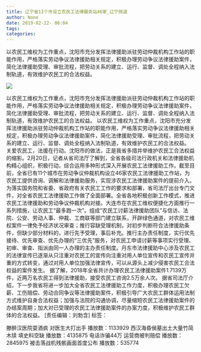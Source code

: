 ```yaml
---
title: 辽宁省11个市设立农民工法律服务站46家_辽宁频道
author: None
date: 2019-02-22- 08:04
tags: 
categories: 
---
```

以农民工维权为工作重点，沈阳市充分发挥法律援助派驻劳动仲裁机构工作站的职能作用，严格落实劳动争议法律援助相关规定，积极办理劳动争议法律援助案件，简化法律援助受理、审批流程，把劳动关系的建立、运行、监督、调处全程纳入法制轨道，有效维护农民工的合法权益。
<!-- more -->
                
<img align="center" border="0" src="http://p2.ifengimg.com/a/2016/0810/204c433878d5cf9size1_w16_h16.png" />
                
            
以农民工维权为工作重点，沈阳市充分发挥法律援助派驻劳动仲裁机构工作站的职能作用，严格落实劳动争议法律援助相关规定，积极办理劳动争议法律援助案件，简化法律援助受理、审批流程，把劳动关系的建立、运行、监督、调处全程纳入法制轨道，有效维护农民工的合法权益。
以农民工维权为工作重点，沈阳市充分发挥法律援助派驻劳动仲裁机构工作站的职能作用，严格落实劳动争议法律援助相关规定，积极办理劳动争议法律援助案件，简化法律援助受理、审批流程，把劳动关系的建立、运行、监督、调处全程纳入法制轨道，有效维护农民工的合法权益。
关爱农民工，法援在行动。沈阳市的做法，正是我省多措并举维护农民工合法权益的缩影。2月20日，记者从省司法厅了解到，全省各级司法行政机关和法律援助机构精心组织，积极行动，综合运用多种形式深入开展农民工法律援助工作。截至目前，全省已有11个城市在劳动争议仲裁机构设立46家农民工法律援助工作站，为农民工提供咨询、调解和法律援助服务，实现涉农民工法律援助案件的提前介入。
为落实国务院和省委、省政府有关农民工工作的要求和部署，省司法厅出台专门文件，对全省农民工法律援助工作做了全面部署。全省各地积极创新工作模式，推进农民工法律援助和劳动争议仲裁机构对接。大连市在农民工维权便捷化方面推行一系列措施，让农民工“最多跑一次”。组成“农民工讨薪法律援助团队”与信访、法院、公安、劳动人事、仲裁、工商联等部门建立联系，开辟绿色通道，对农民工维权案件一律免予经济状况审查；推行容缺受理机制，对初步判断符合法律援助条件，但缺少部分材料的，进行先予受理，事后补充。推行主办责任制度，实行优先接待、优先审查、优先办理的“三优先”服务，对农民工申请讨薪等事项实行受理、初审、审查、指派由同一人办理的主办责任制度。丹东市法律援助中心涉及农民工的法律宣传已逐渐从只注重对农民工的宣传向注重对用人单位宣传和农民工宣传并重的方式转变，通过对用人单位加强法律宣传，可以从源头上减少侵害农民工合法权益的案件发生。
据了解，2018年全省共计办理农民工法律援助案件1.7139万件，近两万名农民工得到法律援助，接受农民工咨询2.5万余人次。
据省司法厅介绍，下一步我省将进一步加大全省农民工法律援助工作力度，积极办理农民工欠薪、工伤赔偿、劳动合同争议等法律援助案件，积极引导广大农民工群体运用法制方式维护自身合法权益；加强与法院的沟通协调，尽量缩短农民工法律援助案件的办结案周期；加大对已受理的农民工法律援助案件的办案力度，积极维护农民工群体的合法权益。
[责任编辑：刘勃含]
标签：
 
             
滕醉汉医院耍酒疯 对医生大打出手
播放数：1133929
西汉海昏侯墓出土大量竹简木牍 填史料空缺
播放数：4135875
电话诈骗44万 运营商被判赔偿
播放数：2845975
被击落战机残骸画面首度公布
播放数：535774
